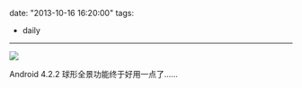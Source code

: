 date: "2013-10-16 16:20:00"
tags:
- daily
---

![](/assets/0037-01.jpg)

Android 4.2.2 球形全景功能终于好用一点了……